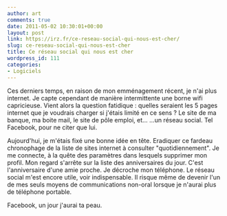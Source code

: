 ```yaml
---
author: art
comments: true
date: 2011-05-02 10:30:01+00:00
layout: post
link: https://irz.fr/ce-reseau-social-qui-nous-est-cher/
slug: ce-reseau-social-qui-nous-est-cher
title: Ce réseau social qui nous est cher
wordpress_id: 111
categories:
- Logiciels
---
```


Ces derniers temps, en raison de mon emménagement récent, je n'ai plus internet. Je capte cependant de manière intermittente une borne wifi capricieuse. Vient alors la question fatidique : quelles seraient les 5 pages internet que je voudrais charger si j'étais limité en ce sens ? Le site de ma banque, ma boite mail, le site de pôle emploi, et... ...un réseau social. Tel Facebook, pour ne citer que lui.

Aujourd'hui, je m'étais fixé une bonne idée en tête. Eradiquer ce fardeau chronophage de la liste de sites internet à consulter "quotidiennement". Je me connecte, à la quête des paramètres dans lesquels supprimer mon profil. Mon regard s'arrête sur la liste des anniversaires du jour. C'est l'anniversaire d'une amie proche. Je décroche mon téléphone. Le réseau social m'est encore utile, voir indispensable. Il risque même de devenir l'un de mes seuls moyens de communications non-oral lorsque je n'aurai plus de téléphone portable.

Facebook, un jour j'aurai ta peau.
